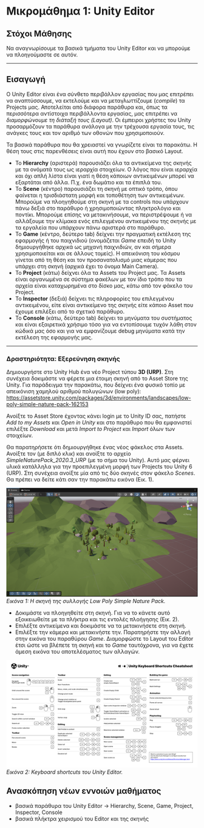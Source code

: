# Μικρομάθημα 1: Unity Editor

## Στόχοι Μάθησης
Να αναγνωρίσουμε τα βασικά τμήματα του Unity Editor και να μπορούμε να πλοηγούμαστε σε αυτόν.

---

## Εισαγωγή
Ο Unity Editor είναι ένα σύνθετο περιβάλλον εργασίας που μας επιτρέπει να αναπτύσσουμε, να εκτελούμε και να 
μεταγλωττίζουμε (*compile*) τα Projects μας. Αποτελείται από διάφορα παράθυρα και, όπως τα περισσότερα
αντίστοιχα περιβάλλοντα εργασίας, μας επιτρέπει να *διαμορφώνουμε τη διάταξή τους (Layout)*. Οι έμπειροι χρήστες
του Unity προσαρμόζουν τα παράθυρα ανάλογα με την τρέχουσα εργασία τους, τις ανάγκες τους και τον αριθμό των
οθονών που χρησιμοποιούν.

Τα βασικά παράθυρα που θα χρειαστεί να γνωρίζετε είναι τα παρακάτω. Η θέση τους στις παρενθέσεις είναι αυτή που έχουν
στο βασικό Layout.
 - Το **Hierarchy** (αριστερά) παρουσιάζει όλα τα αντικείμενα της σκηνής με τα ονόματά τους ως ιεραρχία στοιχείων. Ο λόγος που είναι ιεραρχία και όχι απλή λίστα είναι γιατί η θέση κάποιων αντικειμένων μπορεί να εξαρτάται
   από άλλα. Π.χ. ένα δωμάτιο και τα έπιπλά του.
 - Το **Scene** (κέντρο) παρουσιάζει τη σκηνή με οπτικό τρόπο, όπου φαίνεται η τρισδιάστατη μορφή και τοποθέτηση των
   αντικειμένων. Μπορούμε να πλοηγηθούμε στη σκηνή με τα controls που υπάρχουν πάνω δεξιά στο παράθυρο ή χρησιμοποιώντας πληκτρολόγιο
   και ποντίκι. Μπορούμε επίσης να μετακινήσουμε, να περιστρέψουμε ή να αλλάξουμε την κλίμακα ενός επιλεγμένου αντικειμένου της
   σκηνής με τα εργαλεία που υπάρχουν πάνω αριστερά στο παράθυρο.
 - Το **Game** (κέντρο, δεύτερο tab) δείχνει την πραγματική εκτέλεση της εφαρμογής ή του παιχνιδιού (ονομάζεται *Game* επειδή το Unity δημιουργήθηκε αρχικά ως μηχανή παιχνιδιών, αν και σήμερα χρησιμοποιείται και σε άλλους τομείς). Η απεικόνιση
   του κόσμου γίνεται από τη θέση και τον προσανατολισμό μιας κάμερας που υπάρχει στη σκηνή (αρχικά έχει το όνομα Main Camera).
 - Το **Project** (κάτω) δείχνει όλα τα Assets του Project μας. Τα Assets είναι οργανωμένα σε σύστημα φακέλων με τον ίδιο τρόπο που τα αρχεία είναι καταχωρημένα στο δίσκο μας, κάτω από τον φάκελο του Project.
 - To **Inspector** (δεξιά) δείχνει τις πληροφορίες του επιλεγμένου αντικειμένου, είτε είναι αντικείμενο της σκηνής είτε
   κάποιο Asset που έχουμε επιλέξει από το σχετικό παράθυρο.
 - Το **Console** (κάτω, δεύτερο tab) δείχνει τα μηνύματα του συστήματος και είναι εξαιρετικά χρήσιμο τόσο για να εντοπίσουμε
   τυχόν λάθη στον κώδικά μας όσο και για να εμφανίζουμε debug μηνύματα κατά την εκτέλεση της εφαρμογής μας.

---

### Δραστηριότητα: Εξερεύνηση σκηνής
Δημιουργήστε στο Unity Hub ένα νέο Project τύπου **3D (URP)**. Στη συνέχεια δοκιμάστε να φέρετε μια έτοιμη σκηνή από το 
Asset Store της Unity. Για παράδειγμα την παρακάτω, που δείχνει ένα φυσικό τοπίο με απεικόνιση χαμηλού αριθμού 
πολυγώνων (low poly): 
https://assetstore.unity.com/packages/3d/environments/landscapes/low-poly-simple-nature-pack-162153

Ανοίξτε το Asset Store έχοντας κάνει login με το Unity ID σας, πατήστε *Add to my Assets* και *Open in Unity* και στο παράθυρο που θα
εμφανιστεί επιλέξτε *Download* και μετά *Import to Project* και *Import* όλων των στοιχείων.

Θα παρατηρήσετε ότι δημιουργήθηκε ένας νέος φάκελος στα Assets. Ανοίξτε τον (με διπλό κλικ) και ανοίξτε το αρχείο 
*SimpleNaturePack_2020.3_URP* (με το σήμα του Unity). Αυτό μας φέρνει υλικά κατάλληλα για την προεπιλεγμένη μορφή των Projects
του Unity 6 (URP). Στη συνέχεια ανοίξτε μία από τις δύο σκηνές στον φάκελο *Scenes*. Θα πρέπει να δείτε κάτι σαν την 
παρακάτω εικόνα (Εικ. 1).

![Unity shortcuts](../figures/Lowpoly_nature.png)
*Εικόνα 1: Η σκηνή της συλλογής Low Poly Simple Nature Pack.*

 - Δοκιμάστε να πλοηγηθείτε στη σκηνή. Για να το κάνετε αυτό εξοικειωθείτε με τα πλήκτρα και τις εντολές πλοήγησης (Εικ. 2).
 - Επιλέξτε αντικείμενα και δοκιμάστε να τα μετακινήσετε στη σκηνή.
 - Επιλέξτε την κάμερα και μετακινήστε την. Παρατηρήστε την αλλαγή στην εικόνα του παραθύρου *Game*. Διαμορφώστε το Layout
   του Editor έτσι ώστε να βλέπετε τη σκηνή και το *Game* ταυτόχρονα, για να έχετε άμεση εικόνα του αποτελέσματος των αλλαγών.

![Unity shortcuts](../figures/Unity_shortcuts.png)
*Εικόνα 2: Keyboard shortcuts του Unity Editor.*

## Ανασκόπηση νέων εννοιών μαθήματος
- βασικά παράθυρα του Unity Editor -> Hierarchy, Scene, Game, Project, Inspector, Console
- βασικά πλήκτρα χειρισμού του Editor και της σκηνής
